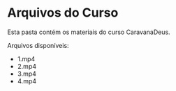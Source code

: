 # Arquivos do Curso

Esta pasta contém os materiais do curso CaravanaDeus.

Arquivos disponíveis:
- 1.mp4
- 2.mp4
- 3.mp4
- 4.mp4